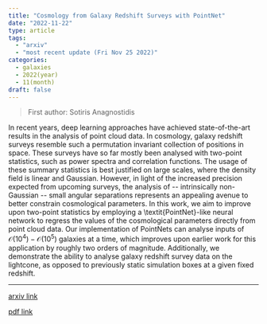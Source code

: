 ```yaml
---
title: "Cosmology from Galaxy Redshift Surveys with PointNet"
date: "2022-11-22"
type: article
tags:
  - "arxiv"
  - "most recent update (Fri Nov 25 2022)"
categories:
  - galaxies
  - 2022(year)
  - 11(month)
draft: false
---
```


> First author: Sotiris Anagnostidis

 In recent years, deep learning approaches have achieved state-of-the-art
results in the analysis of point cloud data. In cosmology, galaxy redshift
surveys resemble such a permutation invariant collection of positions in space.
These surveys have so far mostly been analysed with two-point statistics, such
as power spectra and correlation functions. The usage of these summary
statistics is best justified on large scales, where the density field is linear
and Gaussian. However, in light of the increased precision expected from
upcoming surveys, the analysis of -- intrinsically non-Gaussian -- small
angular separations represents an appealing avenue to better constrain
cosmological parameters. In this work, we aim to improve upon two-point
statistics by employing a \textit{PointNet}-like neural network to regress the
values of the cosmological parameters directly from point cloud data. Our
implementation of PointNets can analyse inputs of $\mathcal{O}(10^4) -
\mathcal{O}(10^5)$ galaxies at a time, which improves upon earlier work for
this application by roughly two orders of magnitude. Additionally, we
demonstrate the ability to analyse galaxy redshift survey data on the
lightcone, as opposed to previously static simulation boxes at a given fixed
redshift.

---
[arxiv link](http://arxiv.org/abs/2211.12346v1)

[pdf link](http://arxiv.org/pdf/2211.12346v1)